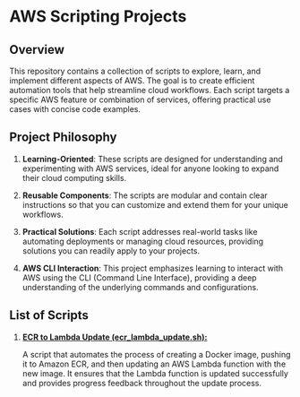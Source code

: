 # AWS Scripting Projects

## Overview

This repository contains a collection of scripts to explore, learn, and implement different aspects of AWS. The goal is to create efficient automation tools that help streamline cloud workflows. Each script targets a specific AWS feature or combination of services, offering practical use cases with concise code examples.

## Project Philosophy

1. **Learning-Oriented**: These scripts are designed for understanding and experimenting with AWS services, ideal for anyone looking to expand their cloud computing skills.
  
2. **Reusable Components**: The scripts are modular and contain clear instructions so that you can customize and extend them for your unique workflows.
  
3. **Practical Solutions**: Each script addresses real-world tasks like automating deployments or managing cloud resources, providing solutions you can readily apply to your projects.

4. **AWS CLI Interaction**: This project emphasizes learning to interact with AWS using the CLI (Command Line Interface), providing a deep understanding of the underlying commands and configurations.

## List of Scripts

1. **[ECR to Lambda Update (ecr_lambda_update.sh):](./ecr_lambda_update/README.md)**

   A script that automates the process of creating a Docker image, pushing it to Amazon ECR, and then updating an AWS Lambda function with the new image. It ensures that the Lambda function is updated successfully and provides progress feedback throughout the update process.
